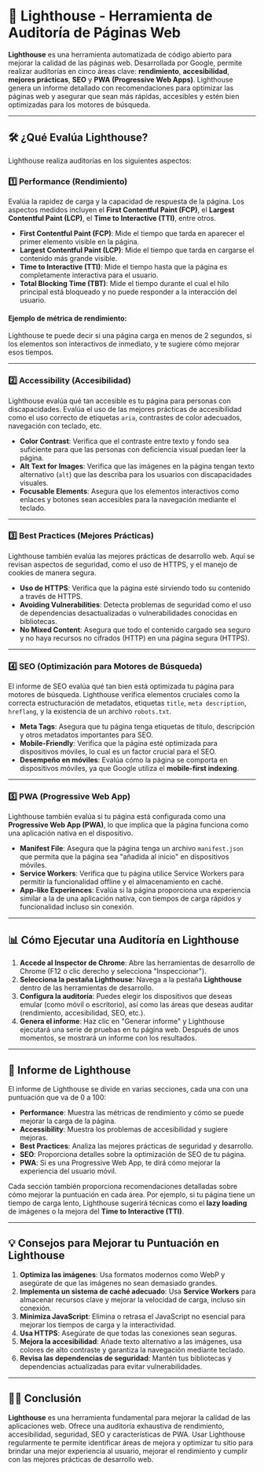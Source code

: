 # 🚦 Lighthouse - Herramienta de Auditoría de Páginas Web

**Lighthouse** es una herramienta automatizada de código abierto para mejorar la calidad de las páginas web. Desarrollada por Google, permite realizar auditorías en cinco áreas clave: **rendimiento**, **accesibilidad**, **mejores prácticas**, **SEO** y **PWA (Progressive Web Apps)**. Lighthouse genera un informe detallado con recomendaciones para optimizar las páginas web y asegurar que sean más rápidas, accesibles y estén bien optimizadas para los motores de búsqueda.

---

## 🛠️ **¿Qué Evalúa Lighthouse?**

Lighthouse realiza auditorías en los siguientes aspectos:

### 1️⃣ **Performance (Rendimiento)**
Evalúa la rapidez de carga y la capacidad de respuesta de la página. Los aspectos medidos incluyen el **First Contentful Paint (FCP)**, el **Largest Contentful Paint (LCP)**, el **Time to Interactive (TTI)**, entre otros.

- **First Contentful Paint (FCP)**: Mide el tiempo que tarda en aparecer el primer elemento visible en la página.
- **Largest Contentful Paint (LCP)**: Mide el tiempo que tarda en cargarse el contenido más grande visible.
- **Time to Interactive (TTI)**: Mide el tiempo hasta que la página es completamente interactiva para el usuario.
- **Total Blocking Time (TBT)**: Mide el tiempo durante el cual el hilo principal está bloqueado y no puede responder a la interacción del usuario.
  
#### Ejemplo de métrica de rendimiento:
Lighthouse te puede decir si una página carga en menos de 2 segundos, si los elementos son interactivos de inmediato, y te sugiere cómo mejorar esos tiempos.

---

### 2️⃣ **Accessibility (Accesibilidad)**
Lighthouse evalúa qué tan accesible es tu página para personas con discapacidades. Evalúa el uso de las mejores prácticas de accesibilidad como el uso correcto de etiquetas `aria`, contrastes de color adecuados, navegación con teclado, etc.

- **Color Contrast**: Verifica que el contraste entre texto y fondo sea suficiente para que las personas con deficiencia visual puedan leer la página.
- **Alt Text for Images**: Verifica que las imágenes en la página tengan texto alternativo (`alt`) que las describa para los usuarios con discapacidades visuales.
- **Focusable Elements**: Asegura que los elementos interactivos como enlaces y botones sean accesibles para la navegación mediante el teclado.

---

### 3️⃣ **Best Practices (Mejores Prácticas)**
Lighthouse también evalúa las mejores prácticas de desarrollo web. Aquí se revisan aspectos de seguridad, como el uso de HTTPS, y el manejo de cookies de manera segura.

- **Uso de HTTPS**: Verifica que la página esté sirviendo todo su contenido a través de HTTPS.
- **Avoiding Vulnerabilities**: Detecta problemas de seguridad como el uso de dependencias desactualizadas o vulnerabilidades conocidas en bibliotecas.
- **No Mixed Content**: Asegura que todo el contenido cargado sea seguro y no haya recursos no cifrados (HTTP) en una página segura (HTTPS).

---

### 4️⃣ **SEO (Optimización para Motores de Búsqueda)**
El informe de SEO evalúa qué tan bien está optimizada tu página para motores de búsqueda. Lighthouse verifica elementos cruciales como la correcta estructuración de metadatos, etiquetas `title`, `meta description`, `hreflang`, y la existencia de un archivo `robots.txt`.

- **Meta Tags**: Asegura que tu página tenga etiquetas de título, descripción y otros metadatos importantes para SEO.
- **Mobile-Friendly**: Verifica que la página esté optimizada para dispositivos móviles, lo cual es un factor crucial para el SEO.
- **Desempeño en móviles**: Evalúa cómo la página se comporta en dispositivos móviles, ya que Google utiliza el **mobile-first indexing**.

---

### 5️⃣ **PWA (Progressive Web App)**
Lighthouse también evalúa si tu página está configurada como una **Progressive Web App (PWA)**, lo que implica que la página funciona como una aplicación nativa en el dispositivo.

- **Manifest File**: Asegura que la página tenga un archivo `manifest.json` que permita que la página sea "añadida al inicio" en dispositivos móviles.
- **Service Workers**: Verifica que tu página utilice Service Workers para permitir la funcionalidad offline y el almacenamiento en caché.
- **App-like Experiences**: Evalúa si la página proporciona una experiencia similar a la de una aplicación nativa, con tiempos de carga rápidos y funcionalidad incluso sin conexión.

---

## 📊 **Cómo Ejecutar una Auditoría en Lighthouse**

1. **Accede al Inspector de Chrome**: Abre las herramientas de desarrollo de Chrome (F12 o clic derecho y selecciona "Inspeccionar").
2. **Selecciona la pestaña Lighthouse**: Navega a la pestaña **Lighthouse** dentro de las herramientas de desarrollo.
3. **Configura la auditoría**: Puedes elegir los dispositivos que deseas emular (como móvil o escritorio), así como las áreas que deseas auditar (rendimiento, accesibilidad, SEO, etc.).
4. **Genera el informe**: Haz clic en "Generar informe" y Lighthouse ejecutará una serie de pruebas en tu página web. Después de unos momentos, se mostrará un informe con los resultados.

---

## 📑 **Informe de Lighthouse**

El informe de Lighthouse se divide en varias secciones, cada una con una puntuación que va de 0 a 100:

- **Performance**: Muestra las métricas de rendimiento y cómo se puede mejorar la carga de la página.
- **Accessibility**: Muestra los problemas de accesibilidad y sugiere mejoras.
- **Best Practices**: Analiza las mejores prácticas de seguridad y desarrollo.
- **SEO**: Proporciona detalles sobre la optimización de SEO de tu página.
- **PWA**: Si es una Progressive Web App, te dirá cómo mejorar la experiencia del usuario móvil.

Cada sección también proporciona recomendaciones detalladas sobre cómo mejorar la puntuación en cada área. Por ejemplo, si tu página tiene un tiempo de carga lento, Lighthouse sugerirá técnicas como el **lazy loading** de imágenes o la mejora del **Time to Interactive (TTI)**.

---

## 💡 **Consejos para Mejorar tu Puntuación en Lighthouse**

1. **Optimiza las imágenes**: Usa formatos modernos como WebP y asegúrate de que las imágenes no sean demasiado grandes.
2. **Implementa un sistema de caché adecuado**: Usa **Service Workers** para almacenar recursos clave y mejorar la velocidad de carga, incluso sin conexión.
3. **Minimiza JavaScript**: Elimina o retrasa el JavaScript no esencial para mejorar los tiempos de carga y la interactividad.
4. **Usa HTTPS**: Asegúrate de que todas las conexiones sean seguras.
5. **Mejora la accesibilidad**: Añade texto alternativo a las imágenes, usa colores de alto contraste y garantiza la navegación mediante teclado.
6. **Revisa las dependencias de seguridad**: Mantén tus bibliotecas y dependencias actualizadas para evitar vulnerabilidades.

---

## 🧑‍💻 **Conclusión**

**Lighthouse** es una herramienta fundamental para mejorar la calidad de las aplicaciones web. Ofrece una auditoría exhaustiva de rendimiento, accesibilidad, seguridad, SEO y características de PWA. Usar Lighthouse regularmente te permite identificar áreas de mejora y optimizar tu sitio para brindar una mejor experiencia al usuario, mejorar el rendimiento y cumplir con las mejores prácticas de desarrollo web.

